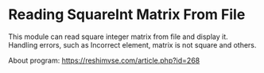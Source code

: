 # Reading SquareInt Matrix From File
This module can read square integer matrix from file and display it. Handling errors, such as Incorrect element, matrix is not square and others.

About program: https://reshimvse.com/article.php?id=268
